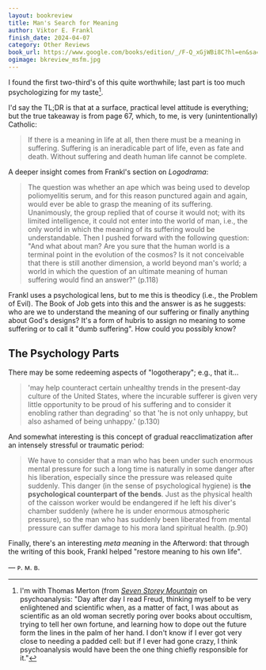 ```yaml
---
layout: bookreview
title: Man's Search for Meaning
author: Viktor E. Frankl
finish_date: 2024-04-07
category: Other Reviews
book_url: https://www.google.com/books/edition/_/F-Q_xGjWBi8C?hl=en&sa=X&ved=2ahUKEwjbxKbXq7CDAxVLhIkEHZEoCFAQre8FegUIAxDXAQ
ogimage: bkreview_msfm.jpg
---
```

I found the first two-third's of this quite worthwhile; last part is too much psychologizing for my taste[^1].

[^1]: I'm with Thomas Merton (from [*Seven Storey Mountain*](/book-reviews/seven-storey-mountain/) on psychoanalysis: "Day after day I read Freud, thinking myself to be very enlightened and scientific when, as a matter of fact, I was about as scientific as an old woman secretly poring over books about occultism, trying to tell her own fortune, and learning how to dope out the future form the lines in the palm of her hand. I don't know if I ever got very close to needing a padded cell: but if I ever had gone crazy, I think psychoanalysis would have been the one thing chiefly responsible for it."

I'd say the TL;DR is that at a surface, practical level attitude is everything; but the true takeaway is from page 67, which, to me, is very (unintentionally) Catholic:

> If there is a meaning in life at all, then there must be a meaning in suffering. Suffering is an ineradicable part of life, even as fate and death. Without suffering and death human life cannot be complete.

A deeper insight comes from Frankl's section on *Logodrama*:

> The question was whether an ape which was being used to develop poliomyelitis serum, and for this reason punctured again and again, would ever be able to grasp the meaning of its suffering. Unanimously, the group replied that of course it would not; with its limited intelligence, it could not enter into the world of man, i.e., the only world in which the meaning of its suffering would be understandable. Then I pushed forward with the following question: "And what about man? Are you sure that the human world is a terminal point in the evolution of the cosmos? Is it not conceivable that there is still another dimension, a world beyond man's world; a world in which the question of an ultimate meaning of human suffering would find an answer?" (p.118)

Frankl uses a psychological lens, but to me this is theodicy (i.e., the Problem of Evil). The Book of Job gets into this and the answer is as he suggests: who are we to understand the meaning of our suffering or finally anything about God's designs? It's a form of hubris to assign no meaning to some suffering or to call it "dumb suffering". How could you possibly know?

## The Psychology Parts

There may be some redeeming aspects of "logotherapy"; e.g., that it...

> 'may help counteract certain unhealthy trends in the present-day culture of the United States, where the incurable sufferer is given very little opportunity to be proud of his suffering and to consider it enobling rather than degrading' so that 'he is not only unhappy, but also ashamed of being unhappy.' (p.130)

And somewhat interesting is this concept of gradual reacclimatization after an intensely stressful or traumatic period:

> We have to consider that a man who has been under such enormous mental pressure for such a long time is naturally in some danger after his liberation, especially since the pressure was released quite suddenly. This danger (in the sense of psychological hygiene) is **the psychological counterpart of the bends**. Just as the physical health of the caisson worker would be endangered if he left his diver's chamber suddenly (where he is under enormous atmospheric pressure), so the man who has suddenly been liberated from mental pressure can suffer damage to his mora land spiritual health. (p.90)

Finally, there's an interesting *meta meaning* in the Afterword: that through the writing of this book, Frankl helped "restore meaning to his own life".

— ᴘ. ᴍ. ʙ.